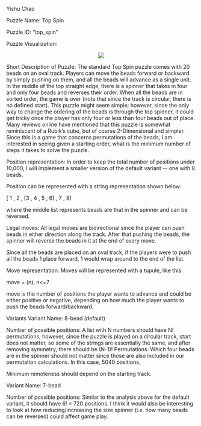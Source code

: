 Yishu Chao

Puzzle Name: Top Spin

Puzzle ID: “top_spin”

Puzzle Visualization:
<p align="center">
    <img src=Bishops.PNG>
</p>

Short Description of Puzzle:
The standard Top Spin puzzle comes with 20 beads on an oval track. Players can move the beads forward or backward by simply pushing on them, and all the beads will advance as a single unit. In the middle of the top straight edge, there is a spinner that takes in four and only four beads and reverses their order. When all the beads are in sorted order, the game is over (note that since the track is circular, there is no defined start). This puzzle might seem simple; however, since the only way to change the ordering of the beads is through the top spinner, it could get tricky once the player has only four or less than four beads out of place. Many reviews online have mentioned that this puzzle is somewhat reminiscent of a Rubik’s cube, but of course 2-Dimensional and simpler. Since this is a game that concerns permutations of the beads, I am interested in seeing given a starting order, what is the minimum number of steps it takes to solve the puzzle.
 
Position representation:
In order to keep the total number of positions under 10,000, I will implement a smaller version of the default variant -- one with 8 beads.

Position can be represented with a string representation shown below:

\[ 1 , 2 , \[3 , 4 , 5 , 6\] , 7 , 8\]  

where the middle list represents beads are that in the spinner and can be reversed.

Legal moves:
All legal moves are bidirectional since the player can push beads in either direction along the track. After that pushing the beads, the spinner will reverse the beads in it at the end of every move. 

Since all the beads are placed on an oval track, if the players were to push all the beads 1 place forward, 1 would wrap around to the end of the list. 

Move representation:
Moves will be represented with a tupule, like this:

move = (n), n<=7

move is the number of positions the player wants to advance and could be either positive or negative, depending on how much the player wants to push the beads forward/backward.  

Variants
Variant Name: 8-bead (default) 

Number of possible positions:
A list with N numbers should have N! permutations; however, since the puzzle is played on a circular track, start does not matter, so some of the strings are essentially the same, and after removing symmetry, there should be (N-1)! Permutations. Which four beads are in the spinner should not matter since those are also included in our permutation calculations. In this case, 5040 positions. 

Minimum remoteness should depend on the starting track.

Variant Name: 7-bead

Number of possible positions:
Similar to the analysis above for the default variant, it should have 6! = 720 positions. 
I think it would also be interesting to look at how reducing/increasing the size spinner (i.e. how many beads can be reversed) could affect game play. 


